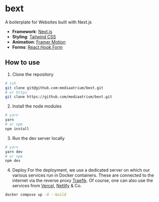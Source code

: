 # bext

A boilerplate for Websites built with Next.js

- **Framework**: [Next.js](https://nextjs.org/)
- **Styling**: [Tailwind CSS](https://tailwindcss.com/)
- **Animation**: [Framer Motion](https://www.framer.com/motion/)
- **Forms**: [React Hook Form](https://react-hook-form.com/)

## How to use

1. Clone the repository

```bash
# ssh
git clone git@github.com:mediaatrium/bext.git
# or https
git clone https://github.com/mediaatrium/bext.git
```

2. Install the node modules

```bash
# yarn
yarn
# or npm
npm install
```

3. Run the dev server locally

```bash
# yarn
yarn dev
# or npm
npm dev
```

4. Deploy
   For the deployment, we use a dedicated server on which our various services run in Docker containers. These are connected to the internet via the reverse proxy [Traefik](https://traefik.io/traefik/). Of course, one can also use the services from [Vercel](https://vercel.com/), [Netlify](https://www.netlify.com/) & Co.

```bash
docker compose up -d --build
```
